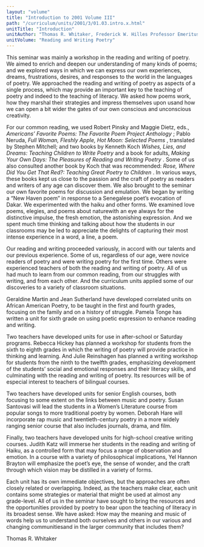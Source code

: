 ```yaml
---
layout: "volume"
title: "Introduction to 2001 Volume III"
path: "/curriculum/units/2001/3/01.03.intro.x.html"
unitTitle: "Introduction"
unitAuthor: "Thomas R. Whitaker, Frederick W. Hilles Professor Emeritus of English"
unitVolume: "Reading and Writing Poetry"
---
```

<body>
<p>
This seminar was mainly a workshop in the reading and writing of poetry. We aimed to enrich and deepen our understanding of many kinds of poems; and we explored ways in which we can express our own experiences, dreams, frustrations, desires, and responses to the world in the languages of poetry. We approached the reading and writing of poetry as aspects of a single process, which may provide an important key to the teaching of poetry and indeed to the teaching of literacy. We asked how poems work, how they marshal their strategies and impress themselves upon usand how we can open a bit wider the gates of our own conscious and unconscious creativity.
</p>
<p>
For our common reading, we used Robert Pinsky and Maggie Dietz, eds.,
<i>
Americans’ Favorite Poems: The Favorite Poem Project Anthology
</i>
; Pablo Neruda,
<i>
Full Woman, Fleshly Apple, Hot Moon: Selected Poems
</i>
, translated by Stephen Mitchell; and two books by Kenneth Koch
<i>
Wishes, Lies, and Dreams: Teaching Children to Write Poetry
</i>
and a book for adults,
<i>
Making Your Own Days: The Pleasures of Reading and Writing Poetry
</i>
. Some of us also consulted another book by Koch that was recommended:
<i>
Rose, Where Did You Get That Red?: Teaching Great Poetry to Children
</i>
. In various ways, these books kept us close to the passion and the craft of poetry as readers and writers of any age can discover them. We also brought to the seminar our own favorite poems for discussion and emulation. We began by writing a “New Haven poem” in response to a Senegalese poet’s evocation of Dakar. We experimented with the haiku and other forms. We examined love poems, elegies, and poems about naturewith an eye always for the distinctive impulse, the fresh emotion, the astonishing expression. And we spent much time thinking and talking about how the students in our classrooms may be led to appreciate the delights of capturing their most intense experience in a word, a line, a poem.
</p>
<p>
Our reading and writing proceeded variously, in accord with our talents and our previous experience. Some of us, regardless of our age, were novice readers of poetry and were writing poetry for the first time. Others were experienced teachers of both the reading and writing of poetry. All of us had much to learn from our common reading, from our struggles with writing, and from each other. And the curriculum units applied some of our discoveries to a variety of classroom situations.
</p>
<p>
Geraldine Martin and Jean Sutherland have developed correlated units on African American Poetry, to be taught in the first and fourth grades, focusing on the family and on a history of struggle. Pamela Tonge has written a unit for sixth grade on using poetic expression to enhance reading and writing.
</p>
<p>
Two teachers have developed units for use in after-school or Saturday programs. Rebecca Hickey has planned a workshop for students from the sixth to eighth grades in which the writing of poetry will provide practice in thinking and learning. And Julie Reinshagen has planned a writing workshop for students from the ninth to the twelfth grades, emphasizing development of the students’ social and emotional responses and their literacy skills, and culminating with the reading and writing of poetry. Its resources will be of especial interest to teachers of bilingual courses.
</p>
<p>
Two teachers have developed units for senior English courses, both focusing to some extent on the links between music and poetry. Susan Santovasi will lead the students in a Women’s Literature course from popular songs to more traditional poetry by women. Deborah Hare will incorporate rap music and twentieth-century poetry in a more widely ranging senior course that also includes journals, drama, and film.
</p>
<p>
Finally, two teachers have developed units for high-school creative writing courses. Judith Katz will immerse her students in the reading and writing of Haiku, as a controlled form that may focus a range of observation and emotion. In a course with a variety of philosophical implications, Yel Hannon Brayton will emphasize the poet’s eye, the sense of wonder, and the craft through which vision may be distilled in a variety of forms.
</p>
<p>
Each unit has its own immediate objectives, but the approaches are often closely related or overlapping. Indeed, as the teachers make clear, each unit contains some strategies or material that might be used at almost any grade-level. All of us in the seminar have sought to bring the resources and the opportunities provided by poetry to bear upon the teaching of literacy in its broadest sense. We have asked: How may the meaning and music of words help us to understand both ourselves and others in our various and changing communitiesand in the larger community that includes them?
</p>
<p>
Thomas R. Whitaker
</p>
</body>
